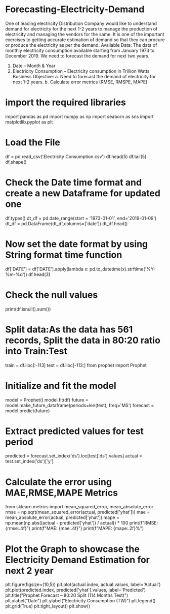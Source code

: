 # Forecasting-Electricity-Demand
One of leading electricity Distribution Company would like to understand demand for electricity for the next 1-2 years to manage the production of electricity and managing the vendors for the same. It is one of the important exercises to getting accurate estimation of demand so that they can procure or produce the electricity as per the demand. 
Available Data: 
The data of monthly electricity consumption available starting from January 1973 to December 2019. We need to forecast the demand for next two years. 
1.	Date – Month & Year 
2.	Electricity Consumption – Electricity consumption in Trillion Watts
Business Objective: 
a.	Need to forecast the demand of electricity for next 1-2 years. 
b.	Calculate error metrics (RMSE, RMSPE, MAPE) 

# import the required libraries
import pandas as pd
import numpy as np
import seaborn as sns
import matplotlib.pyplot as plt

# Load the File 
df = pd.read_csv('Electricity Consumption.csv')
df.head(5)
df.tail(5)
df.shape()

# Check the Date time format and create a new Dataframe for updated one
df.types()
dt_df = pd.date_range(start = '1973-01-01', end='2019-01-09')
dt_df = pd.DataFrame(dt_df,columns=['date'])
dt_df.head()

# Now set the date format by using String format time function
df['DATE'] = df['DATE'].apply(lambda x: pd.to_datetime(x).strftime('%Y-%m-%d'))
df.head(3)

# Check the null values
print(df.isnull().sum())

# Split data:As the data has 561 records, Split the data in 80:20 ratio into Train:Test
train = df.iloc[:-113]
test = df.iloc[-113:]
from prophet import Prophet

# Initialize and fit the model
model = Prophet()
model.fit(df)
future = model.make_future_dataframe(periods=len(test), freq='MS')
forecast = model.predict(future)

# Extract predicted values for test period
predicted = forecast.set_index('ds').loc[test['ds'].values]
actual = test.set_index('ds')['y']

# Calculate the error using MAE,RMSE,MAPE Metrics
from sklearn.metrics import mean_squared_error, mean_absolute_error
rmse = np.sqrt(mean_squared_error(actual, predicted['yhat']))
mae = mean_absolute_error(actual, predicted['yhat'])
mape = np.mean(np.abs((actual - predicted['yhat']) / actual)) * 100
print(f"RMSE: {rmse:.4f}")
print(f"MAE: {mae:.4f}")
print(f"MAPE: {mape:.2f}%")

# Plot the Graph to showcase the Electricity Demand Estimation for next 2 year
plt.figure(figsize=(10,5))
plt.plot(actual.index, actual.values, label='Actual')
plt.plot(predicted.index, predicted['yhat'].values, label='Predicted')
plt.title("Prophet Forecast – 80:20 Split (114 Months Test)")
plt.xlabel("Date")
plt.ylabel("Electricity Consumption (TW)")
plt.legend()
plt.grid(True)
plt.tight_layout()
plt.show()


